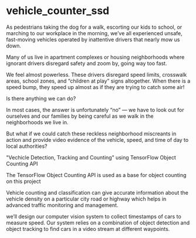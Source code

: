 # vehicle_counter_ssd

As pedestrians taking the dog for a walk, escorting our kids to school, or marching to our workplace in the morning, we’ve all experienced unsafe, fast-moving vehicles operated by inattentive drivers that nearly mow us down.

Many of us live in apartment complexes or housing neighborhoods where ignorant drivers disregard safety and zoom by, going way too fast.

We feel almost powerless. These drivers disregard speed limits, crosswalk areas, school zones, and “children at play” signs altogether. When there is a speed bump, they speed up almost as if they are trying to catch some air!

Is there anything we can do?

In most cases, the answer is unfortunately “no” — we have to look out for ourselves and our families by being careful as we walk in the neighborhoods we live in.

But what if we could catch these reckless neighborhood miscreants in action and provide video evidence of the vehicle, speed, and time of day to local authorities?

"Vechicle Detection, Tracking and Counting" using TensorFlow Object Counting API

The TensorFlow Object Counting API is used as a base for object counting on this project

Vehicle counting and classification can give accurate information about the vehicle density on a particular city road or highway which helps in advanced traffic monitoring and management.

we’ll design our computer vision system to collect timestamps of cars to measure speed.
Our system relies on a combination of object detection and object tracking to find cars in a video stream at different waypoints.

